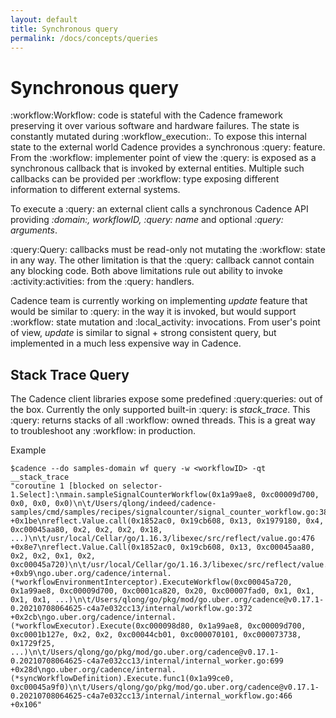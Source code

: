 ```yaml
---
layout: default
title: Synchronous query
permalink: /docs/concepts/queries
---
```


# Synchronous query

:workflow:Workflow: code is stateful with the Cadence framework preserving it over various software and hardware failures. The state is constantly mutated during :workflow_execution:. To expose this internal state to the external world Cadence provides a synchronous :query: feature. From the :workflow: implementer point of view the :query: is exposed as a synchronous callback that is invoked by external entities. Multiple such callbacks can be provided per :workflow: type exposing different information to different external systems.

To execute a :query: an external client calls a synchronous Cadence API providing _:domain:, workflowID, :query: name_ and optional _:query: arguments_.

:query:Query: callbacks must be read-only not mutating the :workflow: state in any way. The other limitation is that the :query: callback cannot contain any blocking code. Both above limitations rule out ability to invoke :activity:activities: from the :query: handlers.

Cadence team is currently working on implementing _update_ feature that would be similar to :query: in the way it is invoked, but would support :workflow: state mutation and :local_activity: invocations. From user's point of view, _update_ is similar to signal + strong consistent query, but implemented in a much less expensive way in Cadence.

## Stack Trace Query

The Cadence client libraries expose some predefined :query:queries: out of the box. Currently the only supported built-in :query: is _stack_trace_. This :query: returns stacks of all :workflow: owned threads. This is a great way to troubleshoot any :workflow: in production.

Example
```
$cadence --do samples-domain wf query -w <workflowID> -qt __stack_trace
"coroutine 1 [blocked on selector-1.Select]:\nmain.sampleSignalCounterWorkflow(0x1a99ae8, 0xc00009d700, 0x0, 0x0, 0x0)\n\t/Users/qlong/indeed/cadence-samples/cmd/samples/recipes/signalcounter/signal_counter_workflow.go:38 +0x1be\nreflect.Value.call(0x1852ac0, 0x19cb608, 0x13, 0x1979180, 0x4, 0xc00045aa80, 0x2, 0x2, 0x2, 0x18, ...)\n\t/usr/local/Cellar/go/1.16.3/libexec/src/reflect/value.go:476 +0x8e7\nreflect.Value.Call(0x1852ac0, 0x19cb608, 0x13, 0xc00045aa80, 0x2, 0x2, 0x1, 0x2, 0xc00045a720)\n\t/usr/local/Cellar/go/1.16.3/libexec/src/reflect/value.go:337 +0xb9\ngo.uber.org/cadence/internal.(*workflowEnvironmentInterceptor).ExecuteWorkflow(0xc00045a720, 0x1a99ae8, 0xc00009d700, 0xc0001ca820, 0x20, 0xc00007fad0, 0x1, 0x1, 0x1, 0x1, ...)\n\t/Users/qlong/go/pkg/mod/go.uber.org/cadence@v0.17.1-0.20210708064625-c4a7e032cc13/internal/workflow.go:372 +0x2cb\ngo.uber.org/cadence/internal.(*workflowExecutor).Execute(0xc000098d80, 0x1a99ae8, 0xc00009d700, 0xc0001b127e, 0x2, 0x2, 0xc00044cb01, 0xc000070101, 0xc000073738, 0x1729f25, ...)\n\t/Users/qlong/go/pkg/mod/go.uber.org/cadence@v0.17.1-0.20210708064625-c4a7e032cc13/internal/internal_worker.go:699 +0x28d\ngo.uber.org/cadence/internal.(*syncWorkflowDefinition).Execute.func1(0x1a99ce0, 0xc00045a9f0)\n\t/Users/qlong/go/pkg/mod/go.uber.org/cadence@v0.17.1-0.20210708064625-c4a7e032cc13/internal/internal_workflow.go:466 +0x106"
```
